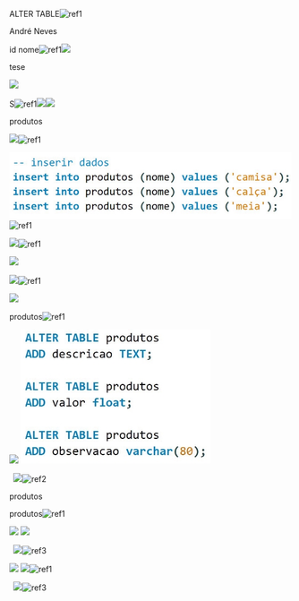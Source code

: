 ﻿ALTER TABLE![ref1]

André Neves

id nome![ref1]![](Aspose.Words.b8236ac6-225e-4a8f-a697-3f302122eb88.002.png)

tese

![](Aspose.Words.b8236ac6-225e-4a8f-a697-3f302122eb88.003.png)

S![ref1]![](Aspose.Words.b8236ac6-225e-4a8f-a697-3f302122eb88.004.png)![](Aspose.Words.b8236ac6-225e-4a8f-a697-3f302122eb88.005.png)

produtos

![](Aspose.Words.b8236ac6-225e-4a8f-a697-3f302122eb88.006.png)![ref1]

![](Aspose.Words.b8236ac6-225e-4a8f-a697-3f302122eb88.007.jpeg)![ref1]

![](Aspose.Words.b8236ac6-225e-4a8f-a697-3f302122eb88.008.png)![ref1]

![](Aspose.Words.b8236ac6-225e-4a8f-a697-3f302122eb88.009.png)

![](Aspose.Words.b8236ac6-225e-4a8f-a697-3f302122eb88.010.png)![ref1]

![](Aspose.Words.b8236ac6-225e-4a8f-a697-3f302122eb88.011.png)


produtos![ref1]

![](Aspose.Words.b8236ac6-225e-4a8f-a697-3f302122eb88.012.png) ![](Aspose.Words.b8236ac6-225e-4a8f-a697-3f302122eb88.013.jpeg)

` `![](Aspose.Words.b8236ac6-225e-4a8f-a697-3f302122eb88.014.png)![ref2]

produtos

produtos![ref1]

![](Aspose.Words.b8236ac6-225e-4a8f-a697-3f302122eb88.016.png) ![](Aspose.Words.b8236ac6-225e-4a8f-a697-3f302122eb88.017.png)

` `![](Aspose.Words.b8236ac6-225e-4a8f-a697-3f302122eb88.018.png)![ref3]

![](Aspose.Words.b8236ac6-225e-4a8f-a697-3f302122eb88.020.png) ![](Aspose.Words.b8236ac6-225e-4a8f-a697-3f302122eb88.021.png)![ref1]

` `![](Aspose.Words.b8236ac6-225e-4a8f-a697-3f302122eb88.022.png)![ref3]

[ref1]: Aspose.Words.b8236ac6-225e-4a8f-a697-3f302122eb88.001.png
[ref2]: Aspose.Words.b8236ac6-225e-4a8f-a697-3f302122eb88.015.png
[ref3]: Aspose.Words.b8236ac6-225e-4a8f-a697-3f302122eb88.019.png
